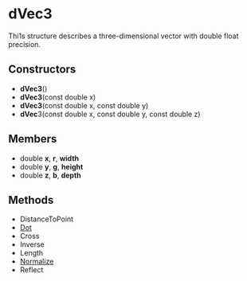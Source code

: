 # dVec3 #
Thi1s structure describes a three-dimensional vector with double float precision.

## Constructors ##
- **dVec3**()
- **dVec3**(const double x)
- **dVec3**(const double x, const double y)
- **dVec**3(const double x, const double y, const double z)

## Members ##
- double **x**, **r**, **width**
- double **y**, **g**, **height**
- double **z**, **b**, **depth**

## Methods ##
- DistanceToPoint
- [Dot](CPP_dVec3_Dot)
- Cross
- Inverse
- Length
- [Normalize](CPP_dVec3_Normalize)
- Reflect
